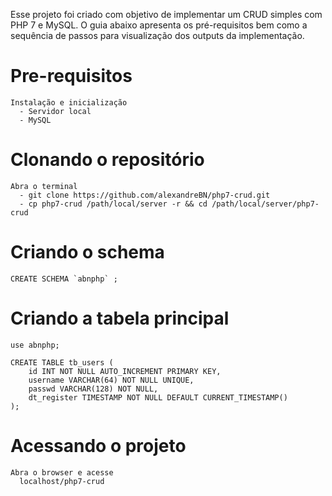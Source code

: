 Esse projeto foi criado com objetivo de implementar um CRUD simples com PHP 7 e MySQL.
O guia abaixo apresenta os pré-requisitos bem como a sequência de passos para visualização dos outputs da implementação.


# Pre-requisitos
	Instalação e inicialização
	  - Servidor local
	  - MySQL

# Clonando o repositório
	Abra o terminal
	  - git clone https://github.com/alexandreBN/php7-crud.git
	  - cp php7-crud /path/local/server -r && cd /path/local/server/php7-crud

# Criando o schema
	CREATE SCHEMA `abnphp` ;

# Criando a tabela principal
	use abnphp;

	CREATE TABLE tb_users (
		id INT NOT NULL AUTO_INCREMENT PRIMARY KEY,
		username VARCHAR(64) NOT NULL UNIQUE,
		passwd VARCHAR(128) NOT NULL,
		dt_register TIMESTAMP NOT NULL DEFAULT CURRENT_TIMESTAMP()
	);

# Acessando o projeto
	Abra o browser e acesse
	  localhost/php7-crud
